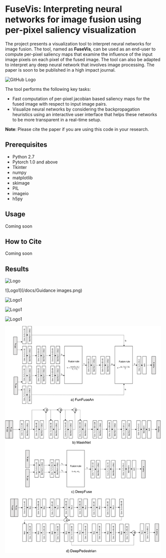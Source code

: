 # FuseVis: Interpreting neural networks for image fusion using per-pixel saliency visualization
The project presents a visualization tool to interpret neural networks for image fusion. The tool, named as **FuseVis**, can be used as an end-user to compute per-pixel saliency maps that examine the influence of the input image pixels on each pixel of the fused image. The tool can also be adapted to interpret any deep neural network that involves image processing. The paper is soon to be published in a high impact journal.

![GitHub Logo](/docs/Tool.png)


The tool performs the following key tasks:

*  Fast computation of per-pixel jacobian based saliency maps for the fused image with respect to input image pairs.
*  Visualize neural networks by considering the backpropagation heuristics using an interactive user interface that helps these networks to be more transparent in a real-time setup.

**Note**: Please cite the paper if you are using this code in your research.

## Prerequisites
* Python 2.7
* Pytorch 1.0 and above
* Tkinter
* numpy
* matplotlib
* skimage
* PIL
* imageio
* h5py

## Usage
Coming soon

## How to Cite
Coming soon

## Results

![Logo](/docs/Fused.png)

![Logo1](/docs/Guidance images.png)

![Logo1](/docs/Guidance_RGB_images.png)

![Logo1](/docs/Jacobian_images.png)

![Logo1](/docs/Scatterplots.png)

![Logo1](/docs/Networks.png)


